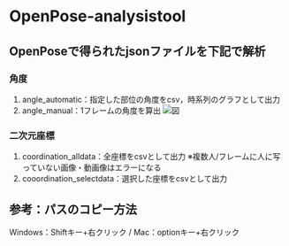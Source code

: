 # OpenPose-analysistool
## OpenPoseで得られたjsonファイルを下記で解析
### 角度
1) angle_automatic：指定した部位の角度をcsv，時系列のグラフとして出力
2) angle_manual：1フレームの角度を算出
![図](https://user-images.githubusercontent.com/71266279/158755317-12bb2a08-5174-4f05-9e37-551e143e533e.png)
### 二次元座標
1) coordination_alldata：全座標をcsvとして出力 ※複数人/フレームに人に写っていない画像・動画像はエラーになる
2) cooordination_selectdata：選択した座標をcsvとして出力
## 参考：パスのコピー方法
Windows：Shiftキー+右クリック / Mac：optionキー+右クリック
